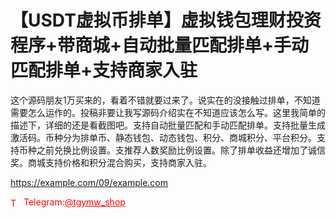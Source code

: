 # 【USDT虚拟币排单】虚拟钱包理财投资程序+带商城+自动批量匹配排单+手动匹配排单+支持商家入驻

这个源码朋友1万买来的，看着不错就要过来了。说实在的没接触过排单，不知道需要怎么运作的。投稿非要让我写源码介绍实在不知道应该怎么写。这里我简单的描述下，详细的还是看截图吧。支持自动批量匹配和手动匹配排单。支持批量生成激活码。币种分为排单币、静态钱包、动态钱包、积分、商城积分、平台积分。支持币种之前兑换比例设置。支推荐人数奖励比例设置。除了排单收益还增加了诚信奖。商城支持价格和积分混合购买，支持商家入驻。

https://example.com/09/example.com


<p style="color: red;"><img src="https://cdn-icons-png.flaticon.com/512/2111/2111646.png" alt="Telegram Icon" style="width: 16px; vertical-align: middle; margin-right: 5px;">Telegram:<a href="https://t.me/tgymw_shop" style="color: red;">@tgymw_shop</a></p>
